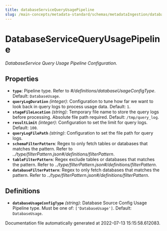 ```yaml
---
title: databaseServiceQueryUsagePipeline
slug: /main-concepts/metadata-standard/schemas/metadataIngestion/databaseservicequeryusagepipeline
---
```


# DatabaseServiceQueryUsagePipeline

*DatabaseService Query Usage Pipeline Configuration.*

## Properties

- **`type`**: Pipeline type. Refer to *#/definitions/databaseUsageConfigType*. Default: `DatabaseUsage`.
- **`queryLogDuration`** *(integer)*: Configuration to tune how far we want to look back in query logs to process usage data. Default: `1`.
- **`stageFileLocation`** *(string)*: Temporary file name to store the query logs before processing. Absolute file path required. Default: `/tmp/query_log`.
- **`resultLimit`** *(integer)*: Configuration to set the limit for query logs. Default: `100`.
- **`queryLogFilePath`** *(string)*: Configuration to set the file path for query logs.
- **`schemaFilterPattern`**: Regex to only fetch tables or databases that matches the pattern. Refer to *../type/filterPattern.json#/definitions/filterPattern*.
- **`tableFilterPattern`**: Regex exclude tables or databases that matches the pattern. Refer to *../type/filterPattern.json#/definitions/filterPattern*.
- **`databaseFilterPattern`**: Regex to only fetch databases that matches the pattern. Refer to *../type/filterPattern.json#/definitions/filterPattern*.
## Definitions

- **`databaseUsageConfigType`** *(string)*: Database Source Config Usage Pipeline type. Must be one of: `['DatabaseUsage']`. Default: `DatabaseUsage`.


Documentation file automatically generated at 2022-07-13 15:15:58.612083.
